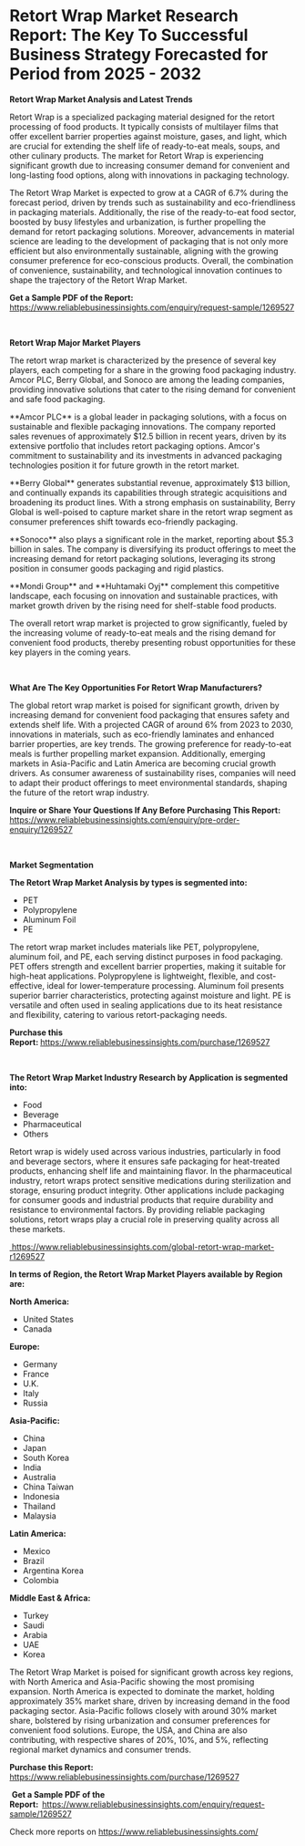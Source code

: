 <p><h1>Retort Wrap Market Research Report: The Key To Successful Business Strategy Forecasted for Period from 2025 - 2032</h1></p><p><strong>Retort Wrap Market Analysis and Latest Trends</strong></p>
<p><p>Retort Wrap is a specialized packaging material designed for the retort processing of food products. It typically consists of multilayer films that offer excellent barrier properties against moisture, gases, and light, which are crucial for extending the shelf life of ready-to-eat meals, soups, and other culinary products. The market for Retort Wrap is experiencing significant growth due to increasing consumer demand for convenient and long-lasting food options, along with innovations in packaging technology.</p><p>The Retort Wrap Market is expected to grow at a CAGR of 6.7% during the forecast period, driven by trends such as sustainability and eco-friendliness in packaging materials. Additionally, the rise of the ready-to-eat food sector, boosted by busy lifestyles and urbanization, is further propelling the demand for retort packaging solutions. Moreover, advancements in material science are leading to the development of packaging that is not only more efficient but also environmentally sustainable, aligning with the growing consumer preference for eco-conscious products. Overall, the combination of convenience, sustainability, and technological innovation continues to shape the trajectory of the Retort Wrap Market.</p></p>
<p><strong>Get a Sample PDF of the Report:&nbsp;</strong> <a href="https://www.reliablebusinessinsights.com/enquiry/request-sample/1269527?utm_campaign=2190&utm_medium=2&utm_source=Github&utm_content=ia&utm_term=24032025&utm_id=retort-wrap">https://www.reliablebusinessinsights.com/enquiry/request-sample/1269527</a></p>
<p>&nbsp;</p>
<p><strong>Retort Wrap Major Market Players</strong></p>
<p><p>The retort wrap market is characterized by the presence of several key players, each competing for a share in the growing food packaging industry. Amcor PLC, Berry Global, and Sonoco are among the leading companies, providing innovative solutions that cater to the rising demand for convenient and safe food packaging.</p><p>**Amcor PLC** is a global leader in packaging solutions, with a focus on sustainable and flexible packaging innovations. The company reported sales revenues of approximately $12.5 billion in recent years, driven by its extensive portfolio that includes retort packaging options. Amcor's commitment to sustainability and its investments in advanced packaging technologies position it for future growth in the retort market.</p><p>**Berry Global** generates substantial revenue, approximately $13 billion, and continually expands its capabilities through strategic acquisitions and broadening its product lines. With a strong emphasis on sustainability, Berry Global is well-poised to capture market share in the retort wrap segment as consumer preferences shift towards eco-friendly packaging.</p><p>**Sonoco** also plays a significant role in the market, reporting about $5.3 billion in sales. The company is diversifying its product offerings to meet the increasing demand for retort packaging solutions, leveraging its strong position in consumer goods packaging and rigid plastics.</p><p>**Mondi Group** and **Huhtamaki Oyj** complement this competitive landscape, each focusing on innovation and sustainable practices, with market growth driven by the rising need for shelf-stable food products.</p><p>The overall retort wrap market is projected to grow significantly, fueled by the increasing volume of ready-to-eat meals and the rising demand for convenient food products, thereby presenting robust opportunities for these key players in the coming years.</p></p>
<p>&nbsp;</p>
<p><strong>What Are The Key Opportunities For Retort Wrap Manufacturers?</strong></p>
<p><p>The global retort wrap market is poised for significant growth, driven by increasing demand for convenient food packaging that ensures safety and extends shelf life. With a projected CAGR of around 6% from 2023 to 2030, innovations in materials, such as eco-friendly laminates and enhanced barrier properties, are key trends. The growing preference for ready-to-eat meals is further propelling market expansion. Additionally, emerging markets in Asia-Pacific and Latin America are becoming crucial growth drivers. As consumer awareness of sustainability rises, companies will need to adapt their product offerings to meet environmental standards, shaping the future of the retort wrap industry.</p></p>
<p><strong>Inquire or Share Your Questions If Any Before Purchasing This Report:</strong> <a href="https://www.reliablebusinessinsights.com/enquiry/pre-order-enquiry/1269527?utm_campaign=2190&utm_medium=2&utm_source=Github&utm_content=ia&utm_term=24032025&utm_id=retort-wrap">https://www.reliablebusinessinsights.com/enquiry/pre-order-enquiry/1269527</a></p>
<p>&nbsp;</p>
<p><strong>Market Segmentation</strong></p>
<p><strong>The Retort Wrap Market Analysis by types is segmented into:</strong></p>
<p><ul><li>PET</li><li>Polypropylene</li><li>Aluminum Foil</li><li>PE</li></ul></p>
<p><p>The retort wrap market includes materials like PET, polypropylene, aluminum foil, and PE, each serving distinct purposes in food packaging. PET offers strength and excellent barrier properties, making it suitable for high-heat applications. Polypropylene is lightweight, flexible, and cost-effective, ideal for lower-temperature processing. Aluminum foil presents superior barrier characteristics, protecting against moisture and light. PE is versatile and often used in sealing applications due to its heat resistance and flexibility, catering to various retort-packaging needs.</p></p>
<p><strong>Purchase this Report:&nbsp;</strong><a href="https://www.reliablebusinessinsights.com/purchase/1269527?utm_campaign=2190&utm_medium=2&utm_source=Github&utm_content=ia&utm_term=24032025&utm_id=retort-wrap">https://www.reliablebusinessinsights.com/purchase/1269527</a></p>
<p>&nbsp;</p>
<p><strong>The Retort Wrap Market Industry Research by Application is segmented into:</strong></p>
<p><ul><li>Food</li><li>Beverage</li><li>Pharmaceutical</li><li>Others</li></ul></p>
<p><p>Retort wrap is widely used across various industries, particularly in food and beverage sectors, where it ensures safe packaging for heat-treated products, enhancing shelf life and maintaining flavor. In the pharmaceutical industry, retort wraps protect sensitive medications during sterilization and storage, ensuring product integrity. Other applications include packaging for consumer goods and industrial products that require durability and resistance to environmental factors. By providing reliable packaging solutions, retort wraps play a crucial role in preserving quality across all these markets.</p></p>
<p><a href="https://www.reliablebusinessinsights.com/global-retort-wrap-market-r1269527?utm_campaign=2190&utm_medium=2&utm_source=Github&utm_content=ia&utm_term=24032025&utm_id=retort-wrap">&nbsp;https://www.reliablebusinessinsights.com/global-retort-wrap-market-r1269527</a></p>
<p><strong>In terms of Region, the Retort Wrap Market Players available by Region are:</strong></p>
<p>
    <p> <strong> North America: </strong>
        <ul>
            <li>United States</li>
            <li>Canada</li>
        </ul>
        </p> 
    <p> <strong> Europe: </strong>
        <ul>
            <li>Germany</li>
            <li>France</li>
            <li>U.K.</li>
            <li>Italy</li>
            <li>Russia</li>
        </ul>
        </p> 
    <p> <strong> Asia-Pacific: </strong>
        <ul>
            <li>China</li>
            <li>Japan</li>
            <li>South Korea</li>
            <li>India</li>
            <li>Australia</li>
            <li>China Taiwan</li>
            <li>Indonesia</li>
            <li>Thailand</li>
            <li>Malaysia</li>
        </ul>
        </p> 
    <p> <strong> Latin America: </strong>
        <ul>
            <li>Mexico</li>
            <li>Brazil</li>
            <li>Argentina Korea</li>
            <li>Colombia</li>
        </ul>
        </p> 
    <p> <strong> Middle East & Africa: </strong>
        <ul>
            <li>Turkey</li>
            <li>Saudi</li>
            <li>Arabia</li>
            <li>UAE</li>
            <li>Korea</li>
        </ul>
    </p>
    </p>
<p><p>The Retort Wrap Market is poised for significant growth across key regions, with North America and Asia-Pacific showing the most promising expansion. North America is expected to dominate the market, holding approximately 35% market share, driven by increasing demand in the food packaging sector. Asia-Pacific follows closely with around 30% market share, bolstered by rising urbanization and consumer preferences for convenient food solutions. Europe, the USA, and China are also contributing, with respective shares of 20%, 10%, and 5%, reflecting regional market dynamics and consumer trends.</p></p>
<p><strong>Purchase this Report: </strong><a href="https://www.reliablebusinessinsights.com/purchase/1269527?utm_campaign=2190&utm_medium=2&utm_source=Github&utm_content=ia&utm_term=24032025&utm_id=retort-wrap">https://www.reliablebusinessinsights.com/purchase/1269527</a></p>
<p>&nbsp;<strong>Get a Sample PDF of the Report:&nbsp;&nbsp;</strong><a href="https://www.reliablebusinessinsights.com/enquiry/request-sample/1269527?utm_campaign=2190&utm_medium=2&utm_source=Github&utm_content=ia&utm_term=24032025&utm_id=retort-wrap">https://www.reliablebusinessinsights.com/enquiry/request-sample/1269527</a></p>
<p><strong></strong></p>
<p>Check more reports on <a href="https://www.reliablebusinessinsights.com/?utm_campaign=2190&utm_medium=2&utm_source=Github&utm_content=ia&utm_term=24032025&utm_id=retort-wrap">https://www.reliablebusinessinsights.com/</a></p>